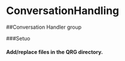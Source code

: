 # ConversationHandling

##Conversation Handler group 

###Setuo
#### Add/replace files in the QRG directory.
